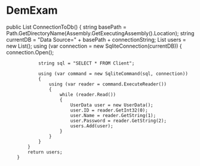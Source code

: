 # DemExam
  public List<UserData> ConnectionToDb()
        {
            string basePath = Path.GetDirectoryName(Assembly.GetExecutingAssembly().Location);
            string currentDB = "Data Source=" + basePath + connectionString;
            List<UserData> users = new List<UserData>();
            using (var connection = new SqliteConnection(currentDB))
            {
                connection.Open();

                string sql = "SELECT * FROM Client";

                using (var command = new SqliteCommand(sql, connection))
                {
                    using (var reader = command.ExecuteReader())
                    {
                        while (reader.Read())
                        {
                            UserData user = new UserData();
                            user.ID = reader.GetInt32(0);
                            user.Name = reader.GetString(1);
                            user.Password = reader.GetString(2);
                            users.Add(user);
                        }
                    }
                }
            }
            return users;
        }
